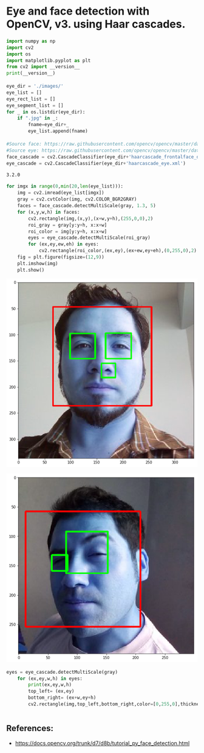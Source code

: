 # Eye and face detection with OpenCV, v3. using Haar cascades. 

```python
import numpy as np
import cv2
import os
import matplotlib.pyplot as plt
from cv2 import __version__
print(__version__)

eye_dir = './images/'
eye_list = []
eye_rect_list = []
eye_segment_list = []
for _ in os.listdir(eye_dir):
    if ".jpg" in _:
        fname=eye_dir+_
        eye_list.append(fname)

#Source face: https://raw.githubusercontent.com/opencv/opencv/master/data/haarcascades/haarcascade_frontalface_default.xml
#Source eye: https://raw.githubusercontent.com/opencv/opencv/master/data/haarcascades/haarcascade_eye.xml
face_cascade = cv2.CascadeClassifier(eye_dir+'haarcascade_frontalface_default.xml')
eye_cascade = cv2.CascadeClassifier(eye_dir+'haarcascade_eye.xml')

```

    3.2.0



```python
for imgx in range(0,min(20,len(eye_list))):
    img = cv2.imread(eye_list[imgx])
    gray = cv2.cvtColor(img, cv2.COLOR_BGR2GRAY)
    faces = face_cascade.detectMultiScale(gray, 1.3, 5)
    for (x,y,w,h) in faces:
        cv2.rectangle(img,(x,y),(x+w,y+h),(255,0,0),2)
        roi_gray = gray[y:y+h, x:x+w]
        roi_color = img[y:y+h, x:x+w]
        eyes = eye_cascade.detectMultiScale(roi_gray)
        for (ex,ey,ew,eh) in eyes:
            cv2.rectangle(roi_color,(ex,ey),(ex+ew,ey+eh),(0,255,0),2)
    fig = plt.figure(figsize=(12,9))
    plt.imshow(img)
    plt.show()
```


![png](output_1_0.png)



![png](output_1_1.png)



```python
eyes = eye_cascade.detectMultiScale(gray)
    for (ex,ey,w,h) in eyes:
        print(ex,ey,w,h)
        top_left= (ex,ey)
        bottom_right= (ex+w,ey+h)
        cv2.rectangle(img,top_left,bottom_right,color=[0,255,0],thickness=2)#(ex+ew,ey+eh)
```


```python

```
## References:  
* https://docs.opencv.org/trunk/d7/d8b/tutorial_py_face_detection.html  
